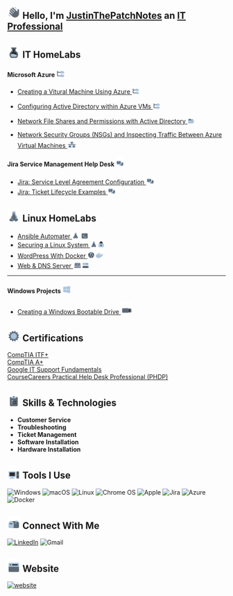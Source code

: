 ## <img src="/Images/Hello.png"  width="30" height="30"> Hello, I'm [JustinThePatchNotes](https://www.linkedin.com/in/JustinThePatchNotes) an [IT Professional](https://JustinThePatchNotes.com/)

## <img src="/Images/Labs.png"  width="30" height="30"> IT HomeLabs

#### Microsoft Azure <img src="/Images/AD.png"  width="20" height="20"> 
- [Creating a Vitural Machine Using Azure <img src="/Images/AD.png"  width="17" height="17">
](https://github.com/justinthepatchnotes/Creating-a-Vitural-Machine-Using-Azure)

- [Configuring Active Directory within Azure VMs <img src="/Images/AD.png"  width="17" height="17">
](https://github.com/JustinThePatchNotes/Configuring-Active-Directory-within-Azure-VMs)
- [Network File Shares and Permissions with Active Directory <img src="/Images/NFS.png"  width="17" height="17">](https://github.com/JustinThePatchNotes/Network-File-Shares-and-Permissions-with-Active-Directory)
- [Network Security Groups (NSGs) and Inspecting Traffic Between Azure Virtual Machines <img src="/Images/NSG.png"  width="22" height="22">
](https://github.com/justinthepatchnotes/Network-Security-Groups-NSGs-and-Inspecting-Network-Protocols-)

#### Jira Service Management Help Desk <img src="/Images/osTicket.png"  width="20" height="20">
- [Jira: Service Level Agreement Configuration <img src="/Images/osTicket.png"  width="20" height="20">
](https://github.com/JustinThePatchNotes/Jira-Service-Level-Agreement-Configuration)
- [Jira: Ticket Lifecycle Examples <img src="/Images/osTicket.png"  width="20" height="20">
 ](https://github.com/JustinThePatchNotes/Jira-Ticket-Lifecycle-Examples)

## <img src="/Images/Linux.png"  width="30" height="30"> Linux HomeLabs 
- [Ansible Automater ](https://github.com/JustinThePatchNotes/Ansible-Automater) <img src="/Images/Linux.png"  width="17" height="17"> <img src="/Images/Terminal.png"  width="17" height="17">
- [Securing a Linux System ](https://github.com/JustinThePatchNotes/Securing-and-Hardening-a-Linux-System) <img src="/Images/Linux.png"  width="17" height="17"><img src="/Images/Lock.png"  width="17" height="17">
- [WordPress With Docker  ](https://github.com/JustinThePatchNotes/WordPress-With-Docker) <img src="/Images/WordPress.png"  width="17" height="17"><img src="/Images/Docker.png"  width="22" height="22">
- [Web & DNS Server  ](https://github.com/JustinThePatchNotes/Web-DNS-Server) <img src="/Images/Web.png"  width="20" height="20"><img src="/Images/Server.png"  width="17" height="17">

---
#### Windows Projects <img src="/Images/Windows.png"  width="20" height="20">
- [Creating a Windows Bootable Drive <img src="/Images/Flashdrive.png"  width="27" height="27">](https://github.com/JustinThePatchNotes/Creating-a-Windows-Bootable-Drive)


## <img  src="/Images/Certs.png" width="30" height="30"> Certifications
[CompTIA ITF+](https://www.certmetrics.com/comptia/public/verification.aspx?code=NQDDM4V82Q9PV0KK) \
[CompTIA A+](https://link-url-here.org)\
[Google IT Support Fundamentals](https://www.coursera.org/account/accomplishments/professional-cert/GEGADS6KWKX5?utm_source=ln&utm_medium=certificate&utm_content=cert_image&utm_campaign=sharing_cta&utm_product=prof)\
[CourseCareers Practical Help Desk Professional (PHDP)](https://)

## <img src="/Images/Skills.png"  width="30" height="30"> Skills & Technologies
- **Customer Service**
- **Troubleshooting**
- **Ticket Management**
- **Software Installation**
- **Hardware Installation**


## <img src="/Images//ToolsIcon.png"  width="30" height="30"> Tools I Use
![Windows](https://img.shields.io/badge/Windows-0078D6?style=for-the-badge&logo=windows&logoColor=white)
![macOS](https://img.shields.io/badge/mac%20os-000000?style=for-the-badge&logo=macos&logoColor=F0F0F0)
![Linux](https://img.shields.io/badge/Linux-FCC624?style=for-the-badge&logo=linux&logoColor=black)
![Chrome OS](https://img.shields.io/badge/chrome%20os-3d89fc?style=for-the-badge&logo=google%20chrome&logoColor=white)
![Apple](https://img.shields.io/badge/Apple-%23000000.svg?style=for-the-badge&logo=apple&logoColor=white)
![Jira](https://img.shields.io/badge/jira-%230A0FFF.svg?style=for-the-badge&logo=jira&logoColor=white)
![Azure](https://img.shields.io/badge/azure-%230072C6.svg?style=for-the-badge&logo=azure-devops&logoColor=white)
![Docker](https://img.shields.io/badge/docker-%230db7ed.svg?style=for-the-badge&logo=docker&logoColor=white)


## <img src="/Images/ContactIcon.png"  width="30" height="30"> Connect With Me

[![LinkedIn](https://img.shields.io/badge/linkedin-%230077B5.svg?style=for-the-badge&logo=linkedin&logoColor=white)](https://www.linkedin.com/in/JustinThePatchNotes/)
![Gmail](https://img.shields.io/badge/Gmail-D14836?style=for-the-badge&logo=gmail&logoColor=white)


## <img src="/Images/WebsiteBlogIcon.png"  width="30" height="30"> Website
[![website](https://img.shields.io/badge/JustinThePatchNotes\.com-2F5267?style=for-the-badge&logo=windows&logoColor=white)](https://JustinThePatchNotes.com/)

